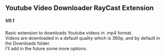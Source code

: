 ## Youtube Video Downloader RayCast Extension

##### V0.1

Basic extension to downloads Youtube videos in .mp4 format.  
Videos are downloaded in a default quality which is 360p, and by default in the Downloads folder.  
I'll add in the future some more options.
